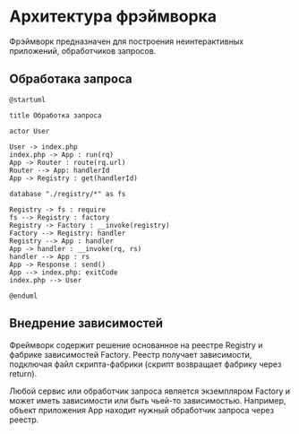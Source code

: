 # Архитектура фрэймворка

Фрэймворк предназначен для построения неинтерактивных приложений, обработчиков запросов.

## Обработака запроса

```plantuml
@startuml

title Обработка запроса

actor User

User -> index.php
index.php -> App : run(rq)
App -> Router : route(rq.url)
Router --> App: handlerId
App -> Registry : get(handlerId)

database "./registry/*" as fs

Registry -> fs : require
fs --> Registry : factory
Registry -> Factory : __invoke(registry)
Factory --> Registry: handler
Registry --> App : handler
App -> handler : __invoke(rq, rs)
handler --> App : rs
App -> Response : send()
App --> index.php: exitCode
index.php --> User

@enduml
```

## Внедрение зависимостей

Фреймворк содержит решение основанное на реестре Registry и фабрике зависимостей Factory. Реестр получает зависимости, подключая файл скрипта-фабрики (скрипт возвращает фабрику через return).

Любой сервис или обработчик запроса является экземпляром Factory и может иметь зависимости или быть чьей-то зависимостью. Например, объект приложения App находит нужный обработчик запроса через реестр.

